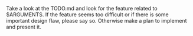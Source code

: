Take a look at the TODO.md and look for the feature related to $ARGUMENTS. If the feature seems too difficult or if there is some important design flaw, please say so. Otherwise make a plan to implement and present it.
